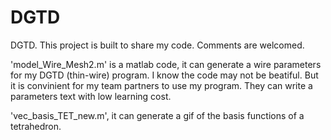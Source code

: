 # DGTD
DGTD.
This project is built to share my code. Comments are welcomed.

'model_Wire_Mesh2.m' is a matlab code, it can generate a wire parameters for my DGTD (thin-wire) program. I know the code may not be beatiful. But it is convinient for my team partners to use my program. They can write a parameters text with low learning cost.

'vec_basis_TET_new.m', it can generate a gif of the basis functions of a tetrahedron.
